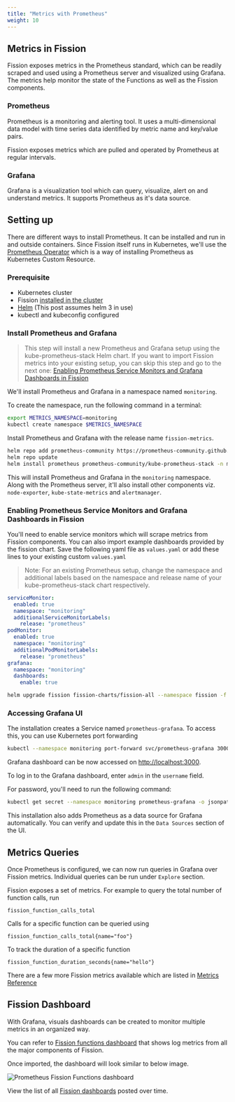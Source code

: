 ```yaml
---
title: "Metrics with Prometheus"
weight: 10
---
```


## Metrics in Fission

Fission exposes metrics in the Prometheus standard, which can be readily scraped and used using a Prometheus server and visualized using Grafana.
The metrics help monitor the state of the Functions as well as the Fission components.

### Prometheus

Prometheus is a monitoring and alerting tool.
It uses a multi-dimensional data model with time series data identified by metric name and key/value pairs.

Fission exposes metrics which are pulled and operated by Prometheus at regular intervals.

### Grafana

Grafana is a visualization tool which can query, visualize, alert on and understand metrics.
It supports Prometheus as it's data source.

## Setting up

There are different ways to install Prometheus.
It can be installed and run in and outside containers.
Since Fission itself runs in Kubernetes, we'll use the [Prometheus Operator](https://github.com/prometheus-operator/prometheus-operator) which is a way of installing Prometheus as Kubernetes Custom Resource.

### Prerequisite

- Kubernetes cluster
- Fission [installed in the cluster](/docs/installation/)
- [Helm](https://helm.sh/) (This post assumes helm 3 in use)
- kubectl and kubeconfig configured

### Install Prometheus and Grafana

> This step will install a new Prometheus and Grafana setup using the kube-prometheus-stack Helm chart. If you want to import Fission metrics into your existing setup, you can skip this step and go to the next one: [Enabling Prometheus Service Monitors and Grafana Dashboards in Fission](/docs/usage/observability/prometheus/#enabling-prometheus-service-monitors-and-grafana-dashboards-in-fission)

We'll install Prometheus and Grafana in a namespace named `monitoring`.

To create the namespace, run the following command in a terminal:

```bash
export METRICS_NAMESPACE=monitoring
kubectl create namespace $METRICS_NAMESPACE
```

Install Prometheus and Grafana with the release name `fission-metrics`.

```bash
helm repo add prometheus-community https://prometheus-community.github.io/helm-charts
helm repo update
helm install prometheus prometheus-community/kube-prometheus-stack -n monitoring
```

This will install Prometheus and Grafana in the `monitoring` namespace.
Along with the Prometheus server, it'll also install other components viz. `node-exporter`, `kube-state-metrics` and `alertmanager`.

### Enabling Prometheus Service Monitors and Grafana Dashboards in Fission

You'll need to enable service monitors which will scrape metrics from Fission components. You can also import example dashboards provided by the fission chart.
Save the following yaml file as `values.yaml` or add these lines to your existing custom `values.yaml`

> Note: For an existing Prometheus setup, change the namespace and additional labels based on the namespace and release name of your kube-prometheus-stack chart respectively.
```yaml
serviceMonitor:
  enabled: true
  namespace: "monitoring"
  additionalServiceMonitorLabels:
    release: "prometheus"
podMonitor:
  enabled: true
  namespace: "monitoring"
  additionalPodMonitorLabels:
    release: "prometheus"
grafana:
  namespace: "monitoring"
  dashboards:
    enable: true
```

```bash 
helm upgrade fission fission-charts/fission-all --namespace fission -f values.yaml
```

### Accessing Grafana UI

The installation creates a Service named `prometheus-grafana`. To access this, you can use Kubernetes port forwarding

```bash
kubectl --namespace monitoring port-forward svc/prometheus-grafana 3000:80
```

Grafana dashboard can be now accessed on <http://localhost:3000>.

To log in to the Grafana dashboard, enter `admin` in the `username` field.

For password, you'll need to run the following command:

```bash
kubectl get secret --namespace monitoring prometheus-grafana -o jsonpath="{.data.admin-password}" | base64 --decode ; echo
```
  
This installation also adds Prometheus as a data source for Grafana automatically.
You can verify and update this in the `Data Sources` section of the UI.

## Metrics Queries

Once Prometheus is configured, we can now run queries in Grafana over Fission metrics.
Individual queries can be run under `Explore` section.

Fission exposes a set of metrics. For example to query the total number of function calls, run

```text
fission_function_calls_total
```

Calls for a specific function can be queried using

```text
fission_function_calls_total{name="foo"}
```

To track the duration of a specific function

```text
fission_function_duration_seconds{name="hello"}
```

There are a few more Fission metrics available which are listed in [Metrics Reference](/docs/reference/metrics-reference)

## Fission Dashboard

With Grafana, visuals dashboards can be created to monitor multiple metrics in an organized way.

You can refer to [Fission functions dashboard](https://github.com/fission/examples/blob/main/miscellaneous/dashboards/prometheus-fission-functions.json) that shows log metrics from all the major components of Fission.

Once imported, the dashboard will look similar to below image.

![Prometheus Fission Functions dashboard](../assets/prometheus-grafana.png)

View the list of all [Fission dashboards](https://github.com/fission/examples/tree/main/miscellaneous/dashboards) posted over time.
